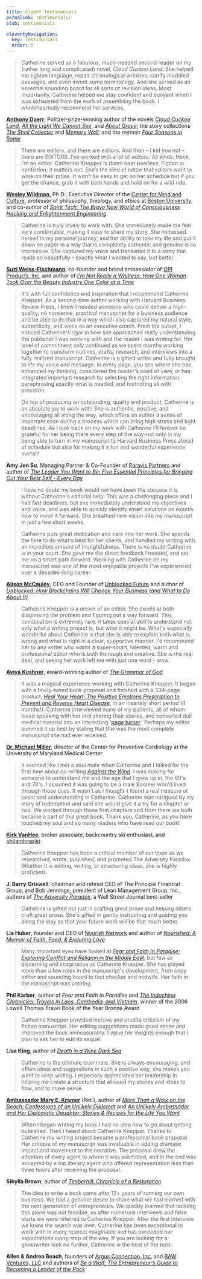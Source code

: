 ```yaml
---
title: Client Testimonials
permalink: testimonials/
stub: testimonials

eleventyNavigation:
  key: Testimonials
  order: 5
---
```


> Catherine served as a fabulous, much-needed second reader on my (rather long and complicated) novel, _Cloud Cuckoo Land_. She helped me tighten language, repair chronological wrinkles, clarify muddled passages, and even invent some terminology. And she served as an essential sounding board for all sorts of revision ideas. Most importantly, Catherine helped me stay confident and buoyant when I was exhausted from the work of assembling the book. I wholeheartedly recommend her services.

[**Anthony Doerr**](https://www.anthonydoerr.com/author/bio), Pulitzer-prize-winning author of the novels [_Cloud Cuckoo Land_](https://bookshop.org/books/cloud-cuckoo-land-9781982168438/9781982168438), [_All the Light We Cannot See_](https://www.anthonydoerr.com/books/all-the-light-we-cannot-see/), and [_About Grace_](https://www.anthonydoerr.com/books/about-grace/); the story collections [_The Shell Collector_](https://www.anthonydoerr.com/books/the-shell-collector/) and [_Memory Wall_](https://www.anthonydoerr.com/books/memory-wall/); and the memoir [_Four Seasons in Rome_](https://www.anthonydoerr.com/books/four-seasons-in-rome/)

> There are editors, and there are editors. And then – I kid you not – there are EDITORS. I’ve worked with a lot of editors. All kinds. Heck, I’m an editor. Catherine Knepper is damn near peerless. Fiction or nonfiction; it matters not. She’s the kind of editor that editors want to work on their prose. It won’t be easy to get on her schedule but if you get the chance, grab it with both hands and hold on for a wild ride.

[**Wesley Wildman**](https://www.wesleywildman.com/), Ph.D., Executive Director of the [Center for Mind and Culture](https://mindandculture.org/), professor of philosophy, theology, and ethics at [Boston University](https://www.bu.edu/sth/profile/wesley-j-wildman/), and co-author of [_Spirit Tech: The Brave New World of Consciousness Hacking and Enlightenment Engineering_](https://us.macmillan.com/books/9781250274946)

> Catherine is truly lovely to work with. She immediately made me feel very comfortable, making it easy to share my story. She immersed herself in my personal journey, and her ability to take my life and put it down on paper in a way that is completely authentic and genuine is so impressive. She captured my voice and translated it to a story that reads so beautifully - exactly what I wanted to say, but better.

[**Suzi Weiss-Fischmann**](http://1stladyofcolors.com/), co-founder and brand ambassador of [OPI Products, Inc.](http://www.opi.com) and author of [_I'm Not Really a Waitress: How One Woman Took Over the Beauty Industry One Color at a Time_](https://www.amazon.com/Im-Not-Really-Waitress-Industry/dp/1580058191/ref=sr_1_1?ie=UTF8&qid=1548853681&sr=8-1&keywords=i%27m+not+really+a+waitress+book)

> It's with full confidence and inspiration that I recommend Catherine Knepper. As a second-time author working with Harvard Business Review Press, I knew I needed someone who could deliver a high-quality, no nonsense, practical manuscript for a business audience and be able to do that in a way which also captured my natural style, authenticity, and voice as an executive coach. From the outset, I noticed Catherine's rigor in how she approached really understanding the publisher I was working with and the reader I was writing for. Her level of commitment only continued as we spent months working together to transform outlines, drafts, research, and interviews into a fully realized manuscript. Catherine is a gifted writer and fully brought to life my voice and message. In every page, you see where she has enhanced my thinking, considered the reader's point of view, or has integrated important research by selecting the right information, paraphrasing exactly what is needed, and footnoting all with precision.
>
> On top of producing an outstanding, quality end product, Catherine is an absolute joy to work with! She is authentic, positive, and encouraging all along the way, which offers an author a sense of important ease during a process which can bring high stress and tight deadlines. As I look back on my work with Catherine I'll forever be grateful for her being there every step of the way-not only in my being able to turn in my manuscript to Harvard Business Press ahead of schedule but also for making it a fun and wonderful experience overall!

**Amy Jen Su**, Managing Partner & Co-Founder of [Paravis Partners](http://paravispartners.com/) and author of [_The Leader You Want to Be: Five Essential Principles for Bringing Out Your Best Self - Every Day_](https://store.hbr.org/product/the-leader-you-want-to-be-five-essential-principles-for-bringing-out-your-best-self-every-day/10197)

> I have no doubt my book would not have been the success it is without Catherine's editorial help. This was a challenging piece and I had fast deadlines, but she immediately understood my objectives and voice, and was able to quickly identify smart solutions on exactly how to move it forward. She breathed new vision into my manuscript in just a few short weeks.
>
> Catherine puts great dedication and care into her work. She spends the time to do what's best for her clients, and handled my writing with an incredible amount of thoughtfulness. There is no doubt Catherine is in your court. She gave me the direct feedback I needed, and set me on a smart path forward. Working with Catherine on my manuscript was one of the most enjoyable projects I've experienced over a decades-long career.

[**Alison McCauley**](https://www.alisonmccauley.io/bio), CEO and Founder of [Unblocked Future](https://www.unblockedfuture.com/) and author of [_Unblocked: How Blockchains Will Change Your Business (and What to Do About It)_](https://www.amazon.com/Unblocked-Blockchains-Change-Business-about/dp/0998042005)

> Catherine Knepper is a dream of an editor. She excels at both diagnosing the problem and figuring out a way forward. This combination is extremely rare: it takes special skill to understand not only what a writing project is, but what it might be. What's especially wonderful about Catherine is that she is able to explain both what is wrong and what is right in a clear, supportive manner. I'd recommend her to any writer who wants a super-smart, talented, warm and professional editor who is both thorough and creative. She is the real deal, and seeing her work left me with just one word - wow.

[**Aviya Kushner**](http://aviyakushner.com/about/), award-winning author of [_The Grammar of God_](http://aviyakushner.com/about/)

> It was a magical experience working with Catherine Knepper. It began with a finely-tuned book proposal and finished with a 334-page product, [_Heal Your Heart: The Positive Emotions Prescription to Prevent and Reverse Heart Disease_](https://www.penguinrandomhouse.com/books/598034/heal-your-heart-by-michael-miller/9781623363635/), in an insanely short period (4 months!). Catherine interviewed many of my patients, all of whom loved speaking with her and sharing their stories, and converted dull medical material into an interesting '[page turner](https://www.facebook.com/healyourheartbook).' Perhaps my editor summed it up best by stating that this was the most complete manuscript she had ever received.

[**Dr. Michael Miller**](http://medschool.umaryland.edu/facultyresearchprofile/viewprofile.aspx?id=476), director of the Center for Preventive Cardiology at the University of Maryland Medical Center

> It seemed like I met a soul mate when Catherine and I talked for the first time about co-writing [_Against the Wind_](http://www.amazon.com/Against-The-Wind-Kirk-VanHee/dp/1482061252). I was looking for someone to understand me and the age that I grew up in, the 60's and 70's. I assumed it was going to be a male Boomer who'd lived through those days. It wasn't as I thought-I found a real treasure of talent and understanding in Catherine. Catherine was intrigued by my story of redemption and said she would give it a try for a chapter or two. We worked through those first chapters and from there we both became a part of this great book. Thank you, Catherine, as you have touched my soul and so many readers who have read our book!

[**Kirk VanHee**](http://www.kirkvanheeauthor.com/#/), broker associate, backcountry ski enthusiast, and [philanthropist](http://www.kirkvanheeauthor.com/#/the-foundation/)

> Catherine Knepper has been a critical member of our team as we researched, wrote, published, and promoted The Adversity Paradox. Whether it is editing, writing, or structuring ideas, she is highly proficient.

**J. Barry Griswell**, chairman and retired CEO of The Principal Financial Group, and Bob Jennings, president of Lean Management Group, Inc., authors of [_The Adversity Paradox_](https://www.amazon.com/Adversity-Paradox-Unconventional-Achieving-Uncommon-ebook/dp/B002GYI96A), a Wall Street Journal best-seller

> Catherine is gifted not just in crafting great prose and helping others craft great prose. She's gifted in gently instructing and guiding you along the way so that your future work will be that much better.

**Lia Huber**, founder and CEO of [Nourish Network](http://www.nourishnetwork.com/) and author of [_Nourished: A Memoir of Faith, Food, & Enduring Love_](https://www.amazon.com/Nourished-Memoir-Faith-Enduring-Recipes/dp/045149881X)

> Many important eyes have looked at [_Fear and Faith in Paradise: Exploring Conflict and Religion in the Middle East_](http://www.amazon.com/Fear-Faith-Paradise-Exploring-Conflict/dp/1442214775), but few as discerning and imaginative as Catherine Knepper. She has played more than a few roles in the manuscript's development, from copy editor and sounding board to fact checker and midwife. Her faith in the manuscript was untiring.

**Phil Karber**, author of _Fear and Faith in Paradise_ and [_The Indochina Chronicles: Travels in Laos, Cambodia, and Vietnam_](http://theindochinachronicles.com/), winner of the 2006 Lowell Thomas Travel Book of the Year Bronze Award

> Catherine Knepper provided incisive and erudite criticism of my fiction manuscript. Her editing suggestions made good sense and improved the book immeasurably. I value her insights enough that I plan to ask her to edit its sequel.

**Lisa King**, author of [_Death in a Wine Dark Sea_](http://www.amazon.com/Death-Wine-Dark-Lisa-King/dp/1579622828)

> Catherine is the ultimate teammate. She is always encouraging, and offers ideas and suggestions in such a positive way, she makes you want to keep writing. I especially appreciated her leadership in helping me create a structure that allowed my stories and ideas to flow, and to make sense.

[**Ambassador Mary E. Kramer**](https://2001-2009.state.gov/outofdate/bios/k/28570.htm) (Ret.), author of [_More Than a Walk on the Beach: Confessions of an Unlikely Diplomat_](https://www.amazon.com/More-Than-Walk-Beach-Confessions/dp/1515110869) and [_An Unlikely Ambassador and Her Diplomatic Daughter: Stories & Recipes for the Life You Want_](https://www.amazon.com/Unlikely-Ambassador-Her-Diplomatic-Daughter/dp/1512142131)

> When I began writing my book I had no idea how to go about getting published. Then I heard about Catherine Knepper. Thanks to Catherine my writing project became a professional book proposal. Her critique of my manuscript was invaluable in adding dramatic impact and movement to the narrative. The proposal drew the attention of every agent to whom it was submitted, and in the end was accepted by a top literary agent who offered representation less than three hours after receiving the proposal.

**Sibylla Brown**, author of [_Timberhill: Chronicle of a Restoration_](https://www.amazon.com/Timberhill-Chronicle-Restoration-Sibylla-Brown/dp/1480255912)

> The idea to write a book came after 12+ years of running our own business. We had a genuine desire to share what we had learned with the next generation of entrepreneurs. We quickly learned that tackling this alone was not feasible, so after numerous interviews and false starts we were referred to Catherine Knepper. After the first interview we knew the search was over. Catherine has been exceptional to work with in every respect imaginable and has exceeded our expectations every step of the way. If you are looking for a ghostwriter look no further, Catherine is the best of the best.

**Allen & Andrea Beach**, founders of [Argus Connection, Inc.](http://www.argusx.com/) and [BAW Ventures, LLC](http://www.beawolf.com/) and authors of [_Be a Wolf: The Entrepreneur's Guide to Becoming a Leader of the Pack_](https://www.amazon.com/Be-Wolf-Entrepreneurs-Becoming-Leader/dp/1450590616)
